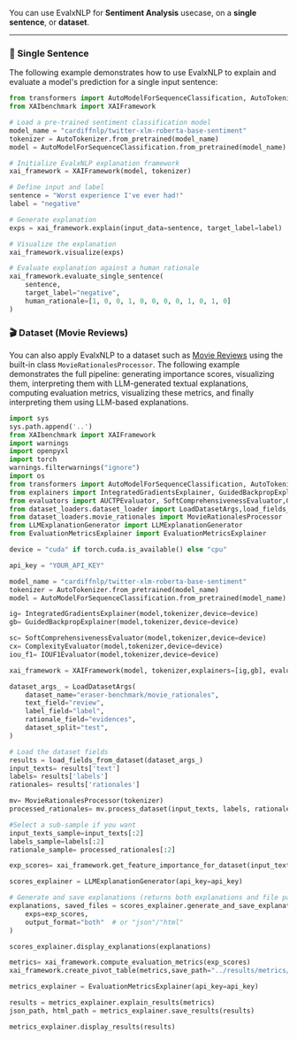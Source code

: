 <!-- ## 🧪 Usage Examples -->

You can use EvalxNLP for **Sentiment Analysis** usecase, on a **single sentence**, or **dataset**.

---

### 💬 Single Sentence

The following example demonstrates how to use EvalxNLP to explain and evaluate a model's prediction for a single input sentence:

```python
from transformers import AutoModelForSequenceClassification, AutoTokenizer
from XAIbenchmark import XAIFramework

# Load a pre-trained sentiment classification model
model_name = "cardiffnlp/twitter-xlm-roberta-base-sentiment"
tokenizer = AutoTokenizer.from_pretrained(model_name)
model = AutoModelForSequenceClassification.from_pretrained(model_name)

# Initialize EvalxNLP explanation framework
xai_framework = XAIFramework(model, tokenizer)

# Define input and label
sentence = "Worst experience I've ever had!"
label = "negative"

# Generate explanation
exps = xai_framework.explain(input_data=sentence, target_label=label)

# Visualize the explanation
xai_framework.visualize(exps)

# Evaluate explanation against a human rationale
xai_framework.evaluate_single_sentence(
    sentence,
    target_label="negative",
    human_rationale=[1, 0, 0, 1, 0, 0, 0, 0, 1, 0, 1, 0]
)
```

### 🎬 Dataset (Movie Reviews)

You can also apply EvalxNLP to a dataset such as [Movie Reviews](https://huggingface.co/datasets/eraser-benchmark/movie_rationales) using the built-in class `MovieRationalesProcessor`. The following example demonstrates the full pipeline: generating importance scores, visualizing them, interpreting them with LLM-generated textual explanations, computing evaluation metrics, visualizing these metrics, and finally interpreting them using LLM-based explanations.

```python
import sys
sys.path.append('..')
from XAIbenchmark import XAIFramework
import warnings
import openpyxl
import torch
warnings.filterwarnings("ignore")
import os
from transformers import AutoModelForSequenceClassification, AutoTokenizer
from explainers import IntegratedGradientsExplainer, GuidedBackpropExplainer
from evaluators import AUCTPEvaluator, SoftComprehensivenessEvaluator,ComplexityEvaluator, IOUF1Evaluator
from dataset_loaders.dataset_loader import LoadDatasetArgs,load_fields_from_dataset
from dataset_loaders.movie_rationales import MovieRationalesProcessor
from LLMExplanationGenerator import LLMExplanationGenerator
from EvaluationMetricsExplainer import EvaluationMetricsExplainer

device = "cuda" if torch.cuda.is_available() else "cpu"

api_key = "YOUR_API_KEY"

model_name = "cardiffnlp/twitter-xlm-roberta-base-sentiment"
tokenizer = AutoTokenizer.from_pretrained(model_name)
model = AutoModelForSequenceClassification.from_pretrained(model_name).to(device)

ig= IntegratedGradientsExplainer(model,tokenizer,device=device)
gb= GuidedBackpropExplainer(model,tokenizer,device=device)

sc= SoftComprehensivenessEvaluator(model,tokenizer,device=device)
cx= ComplexityEvaluator(model,tokenizer,device=device)
iou_f1= IOUF1Evaluator(model,tokenizer,device=device)

xai_framework = XAIFramework(model, tokenizer,explainers=[ig,gb], evaluators=[sc,cx,iou_f1], device=device)

dataset_args_ = LoadDatasetArgs(
    dataset_name="eraser-benchmark/movie_rationales",
    text_field="review",
    label_field="label",
    rationale_field="evidences",
    dataset_split="test",
)

# Load the dataset fields
results = load_fields_from_dataset(dataset_args_)
input_texts= results['text']
labels= results['labels']
rationales= results['rationales']

mv= MovieRationalesProcessor(tokenizer)
processed_rationales= mv.process_dataset(input_texts, labels, rationales)

#Select a sub-sample if you want
input_texts_sample=input_texts[:2]
labels_sample=labels[:2]
rationale_sample= processed_rationales[:2]

exp_scores= xai_framework.get_feature_importance_for_dataset(input_texts_sample,labels_sample,rationale_sample,output_file="../results/scores/moviereviews_score.json")

scores_explainer = LLMExplanationGenerator(api_key=api_key)

# Generate and save explanations (returns both explanations and file paths)
explanations, saved_files = scores_explainer.generate_and_save_explanations(
    exps=exp_scores,
    output_format="both"  # or "json"/"html"
)

scores_explainer.display_explanations(explanations)

metrics= xai_framework.compute_evaluation_metrics(exp_scores)
xai_framework.create_pivot_table(metrics,save_path="../results/metrics/rationales.xlsx")

metrics_explainer = EvaluationMetricsExplainer(api_key=api_key)

results = metrics_explainer.explain_results(metrics)
json_path, html_path = metrics_explainer.save_results(results)

metrics_explainer.display_results(results)
```
